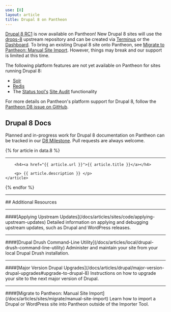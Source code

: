```yaml
---
use: [8]
layout: article
title: Drupal 8 on Pantheon
---
```


[Drupal 8 RC1](https://www.drupal.org/drupal-8.0) is now available on Pantheon! New Drupal 8 sites will use the [drops-8](https://github.com/pantheon-systems/drops-8) upstream repository and can be created via [Terminus](/docs/articles/local/cli) or the [Dashboard](https://dashboard.pantheon.io/products/drupal8/spinup). To bring an existing Drupal 8 site onto Pantheon, see [Migrate to Pantheon: Manual Site Import](/docs/articles/sites/migrate/manual-site-import). However, things may break and our support is limited at this time. 

The following platform features are not yet available on Pantheon for sites running Drupal 8:

 - [Solr](/docs/articles/sites/apache-solr)
 - [Redis](/docs/articles/sites/redis-as-a-caching-backend#using-redis-with-drupal-8)
 - The [Status tool's](/docs/articles/drupal/launch-check-drupal-performance-and-configuration-analysis) [Site Audit](https://www.drupal.org/project/site_audit) functionality

For more details on Pantheon's platform support for Drupal 8, follow the [Pantheon D8 issue on GitHub](https://github.com/pantheon-systems/drops-8/issues?q=is%3Aopen).


## Drupal 8 Docs
Planned and in-progress work for Drupal 8 documentation on Pantheon can be tracked in our [D8 Milestone](https://github.com/pantheon-systems/documentation/issues?q=is%3Aopen+is%3Aissue+milestone%3AD8). Pull requests are always welcome.

{% for article in data.8 %}
    <article>
        <hr>

        <h4><a href="{{ article.url }}">{{ article.title }}</a></h4>

        <p> {{ article.description }} </p>
    </article>
{% endfor %}
<hr>
## Additional Resources
<hr>
####[Applying Upstream Updates](/docs/articles/sites/code/applying-upstream-updates)
Detailed information on applying and debugging upstream updates, such as Drupal and WordPress releases.
<hr>
####[Drupal Drush Command-Line Utility](/docs/articles/local/drupal-drush-command-line-utility)
Administer and maintain your site from your local Drupal Drush installation.
<hr>
####[Major Version Drupal Upgrades](/docs/articles/drupal/major-version-drupal-upgrades#upgrade-to-drupal-8)
Instructions on how to upgrade your site to the next major version of Drupal.
<hr>
####[Migrate to Pantheon: Manual Site Import](/docs/articles/sites/migrate/manual-site-import)
Learn how to import a Drupal or WordPress site into Pantheon outside of the Importer Tool.

